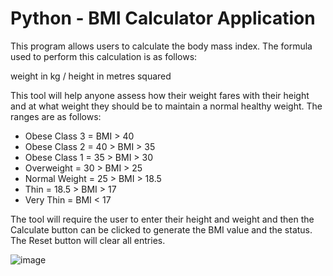 # Python - BMI Calculator Application

This program allows users to calculate the body mass index. The formula used to perform this calculation is as follows:

weight in kg / height in metres squared

This tool will help anyone assess how their weight fares with their height and at what weight they should be to maintain a normal healthy weight. The ranges are as follows:

- Obese Class 3 = BMI > 40
- Obese Class 2 = 40 > BMI > 35
- Obese Class 1 = 35 > BMI > 30
- Overweight = 30 > BMI > 25
- Normal Weight = 25 > BMI > 18.5
- Thin = 18.5 > BMI > 17
- Very Thin = BMI < 17

The tool will require the user to enter their height and weight and then the Calculate button can be clicked to generate the BMI value and the status. The Reset button will clear all entries.

![image](https://user-images.githubusercontent.com/66092888/124368512-b5680980-dc2f-11eb-86a0-ed3086698da9.png)
